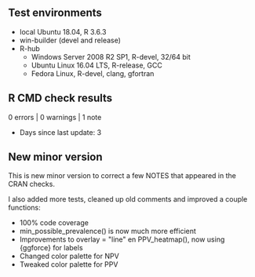 ## Test environments
* local Ubuntu 18.04, R 3.6.3
* win-builder (devel and release)
* R-hub
  + Windows Server 2008 R2 SP1, R-devel, 32/64 bit
  + Ubuntu Linux 16.04 LTS, R-release, GCC
  + Fedora Linux, R-devel, clang, gfortran
  
## R CMD check results

0 errors | 0 warnings | 1 note

* Days since last update: 3

## New minor version

This is new minor version to correct a few NOTES that appeared in the CRAN checks.

I also added more tests, cleaned up old comments and improved a couple functions:

* 100% code coverage
* min_possible_prevalence() is now much more efficient
* Improvements to overlay = "line" en PPV_heatmap(), now using {ggforce} for labels
* Changed color palette for NPV
* Tweaked color palette for PPV